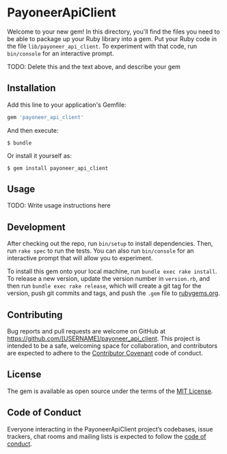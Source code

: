 # PayoneerApiClient

Welcome to your new gem! In this directory, you'll find the files you need to be able to package up your Ruby library into a gem. Put your Ruby code in the file `lib/payoneer_api_client`. To experiment with that code, run `bin/console` for an interactive prompt.

TODO: Delete this and the text above, and describe your gem

## Installation

Add this line to your application's Gemfile:

```ruby
gem 'payoneer_api_client'
```

And then execute:

    $ bundle

Or install it yourself as:

    $ gem install payoneer_api_client

## Usage

TODO: Write usage instructions here

## Development

After checking out the repo, run `bin/setup` to install dependencies. Then, run `rake spec` to run the tests. You can also run `bin/console` for an interactive prompt that will allow you to experiment.

To install this gem onto your local machine, run `bundle exec rake install`. To release a new version, update the version number in `version.rb`, and then run `bundle exec rake release`, which will create a git tag for the version, push git commits and tags, and push the `.gem` file to [rubygems.org](https://rubygems.org).

## Contributing

Bug reports and pull requests are welcome on GitHub at https://github.com/[USERNAME]/payoneer_api_client. This project is intended to be a safe, welcoming space for collaboration, and contributors are expected to adhere to the [Contributor Covenant](http://contributor-covenant.org) code of conduct.

## License

The gem is available as open source under the terms of the [MIT License](https://opensource.org/licenses/MIT).

## Code of Conduct

Everyone interacting in the PayoneerApiClient project’s codebases, issue trackers, chat rooms and mailing lists is expected to follow the [code of conduct](https://github.com/[USERNAME]/payoneer_api_client/blob/master/CODE_OF_CONDUCT.md).
